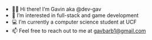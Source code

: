 - 🙋‍♂️ Hi there! I’m Gavin aka @dev-gav
- 🧠 I’m interested in full-stack and game development
- 💻 I’m currently a computer science student at UCF
- 📫 Feel free to reach out to me at gavbarb1@gmail.com
